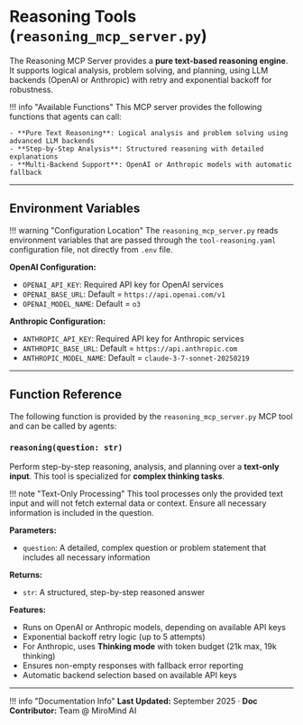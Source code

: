 # Reasoning Tools (`reasoning_mcp_server.py`)

The Reasoning MCP Server provides a **pure text-based reasoning engine**. It supports logical analysis, problem solving, and planning, using LLM backends (OpenAI or Anthropic) with retry and exponential backoff for robustness.

!!! info "Available Functions"
    This MCP server provides the following functions that agents can call:
    
    - **Pure Text Reasoning**: Logical analysis and problem solving using advanced LLM backends
    - **Step-by-Step Analysis**: Structured reasoning with detailed explanations
    - **Multi-Backend Support**: OpenAI or Anthropic models with automatic fallback

---

## Environment Variables

!!! warning "Configuration Location"
    The `reasoning_mcp_server.py` reads environment variables that are passed through the `tool-reasoning.yaml` configuration file, not directly from `.env` file.

**OpenAI Configuration:**

- `OPENAI_API_KEY`: Required API key for OpenAI services
- `OPENAI_BASE_URL`: Default = `https://api.openai.com/v1`
- `OPENAI_MODEL_NAME`: Default = `o3`

**Anthropic Configuration:**

- `ANTHROPIC_API_KEY`: Required API key for Anthropic services
- `ANTHROPIC_BASE_URL`: Default = `https://api.anthropic.com`
- `ANTHROPIC_MODEL_NAME`: Default = `claude-3-7-sonnet-20250219`

---

## Function Reference

The following function is provided by the `reasoning_mcp_server.py` MCP tool and can be called by agents:

### `reasoning(question: str)`

Perform step-by-step reasoning, analysis, and planning over a **text-only input**. This tool is specialized for **complex thinking tasks**.

!!! note "Text-Only Processing"
    This tool processes only the provided text input and will not fetch external data or context. Ensure all necessary information is included in the question.

**Parameters:**

- `question`: A detailed, complex question or problem statement that includes all necessary information

**Returns:**

- `str`: A structured, step-by-step reasoned answer

**Features:**

- Runs on OpenAI or Anthropic models, depending on available API keys
- Exponential backoff retry logic (up to 5 attempts)
- For Anthropic, uses **Thinking mode** with token budget (21k max, 19k thinking)
- Ensures non-empty responses with fallback error reporting
- Automatic backend selection based on available API keys

---

!!! info "Documentation Info"
    **Last Updated:** September 2025 · **Doc Contributor:** Team @ MiroMind AI